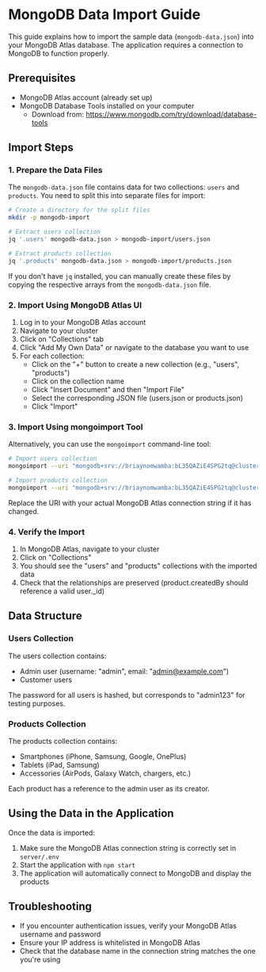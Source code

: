 # MongoDB Data Import Guide

This guide explains how to import the sample data (`mongodb-data.json`) into your MongoDB Atlas database. The application requires a connection to MongoDB to function properly.

## Prerequisites

- MongoDB Atlas account (already set up)
- MongoDB Database Tools installed on your computer
  - Download from: https://www.mongodb.com/try/download/database-tools

## Import Steps

### 1. Prepare the Data Files

The `mongodb-data.json` file contains data for two collections: `users` and `products`. You need to split this into separate files for import:

```bash
# Create a directory for the split files
mkdir -p mongodb-import

# Extract users collection
jq '.users' mongodb-data.json > mongodb-import/users.json

# Extract products collection
jq '.products' mongodb-data.json > mongodb-import/products.json
```

If you don't have `jq` installed, you can manually create these files by copying the respective arrays from the `mongodb-data.json` file.

### 2. Import Using MongoDB Atlas UI

1. Log in to your MongoDB Atlas account
2. Navigate to your cluster
3. Click on "Collections" tab
4. Click "Add My Own Data" or navigate to the database you want to use
5. For each collection:
   - Click on the "+" button to create a new collection (e.g., "users", "products")
   - Click on the collection name
   - Click "Insert Document" and then "Import File"
   - Select the corresponding JSON file (users.json or products.json)
   - Click "Import"

### 3. Import Using mongoimport Tool

Alternatively, you can use the `mongoimport` command-line tool:

```bash
# Import users collection
mongoimport --uri "mongodb+srv://briaynomwamba:bL35QAZiE4SPG2tq@cluster0.sedenqw.mongodb.net/mobile-webshop?retryWrites=true&w=majority" --collection users --file mongodb-import/users.json --jsonArray

# Import products collection
mongoimport --uri "mongodb+srv://briaynomwamba:bL35QAZiE4SPG2tq@cluster0.sedenqw.mongodb.net/mobile-webshop?retryWrites=true&w=majority" --collection products --file mongodb-import/products.json --jsonArray
```

Replace the URI with your actual MongoDB Atlas connection string if it has changed.

### 4. Verify the Import

1. In MongoDB Atlas, navigate to your cluster
2. Click on "Collections"
3. You should see the "users" and "products" collections with the imported data
4. Check that the relationships are preserved (product.createdBy should reference a valid user._id)

## Data Structure

### Users Collection

The users collection contains:
- Admin user (username: "admin", email: "admin@example.com")
- Customer users

The password for all users is hashed, but corresponds to "admin123" for testing purposes.

### Products Collection

The products collection contains:
- Smartphones (iPhone, Samsung, Google, OnePlus)
- Tablets (iPad, Samsung)
- Accessories (AirPods, Galaxy Watch, chargers, etc.)

Each product has a reference to the admin user as its creator.

## Using the Data in the Application

Once the data is imported:

1. Make sure the MongoDB Atlas connection string is correctly set in `server/.env`
2. Start the application with `npm start`
3. The application will automatically connect to MongoDB and display the products

## Troubleshooting

- If you encounter authentication issues, verify your MongoDB Atlas username and password
- Ensure your IP address is whitelisted in MongoDB Atlas
- Check that the database name in the connection string matches the one you're using
